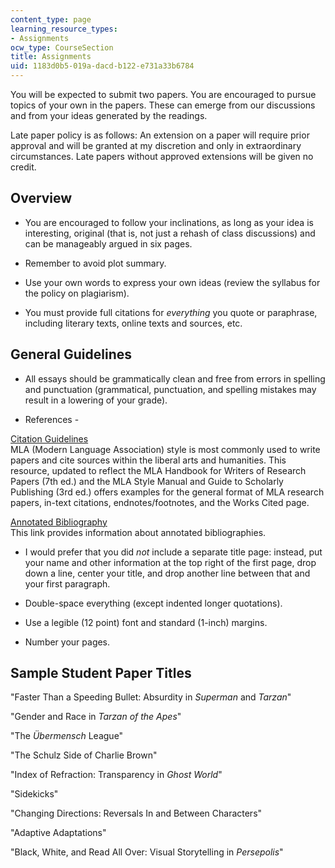```yaml
---
content_type: page
learning_resource_types:
- Assignments
ocw_type: CourseSection
title: Assignments
uid: 1183d0b5-019a-dacd-b122-e731a33b6784
---
```


You will be expected to submit two papers. You are encouraged to pursue topics of your own in the papers. These can emerge from our discussions and from your ideas generated by the readings.

Late paper policy is as follows: An extension on a paper will require prior approval and will be granted at my discretion and only in extraordinary circumstances. Late papers without approved extensions will be given no credit.

Overview
--------

*   You are encouraged to follow your inclinations, as long as your idea is interesting, original (that is, not just a rehash of class discussions) and can be manageably argued in six pages.
  
*   Remember to avoid plot summary.
  
*   Use your own words to express your own ideas (review the syllabus for the policy on plagiarism).
  
*   You must provide full citations for _everything_ you quote or paraphrase, including literary texts, online texts and sources, etc.

General Guidelines
------------------

*   All essays should be grammatically clean and free from errors in spelling and punctuation (grammatical, punctuation, and spelling mistakes may result in a lowering of your grade).
  
*   References -

[Citation Guidelines](http://owl.english.purdue.edu/owl/resource/747/01/)  
MLA (Modern Language Association) style is most commonly used to write papers and cite sources within the liberal arts and humanities. This resource, updated to reflect the MLA Handbook for Writers of Research Papers (7th ed.) and the MLA Style Manual and Guide to Scholarly Publishing (3rd ed.) offers examples for the general format of MLA research papers, in-text citations, endnotes/footnotes, and the Works Cited page.

[Annotated Bibliography](http://owl.english.purdue.edu/owl/resource/614/01/)  
This link provides information about annotated bibliographies.

*   I would prefer that you did _not_ include a separate title page: instead, put your name and other information at the top right of the first page, drop down a line, center your title, and drop another line between that and your first paragraph.
    
*   Double-space everything (except indented longer quotations).
    
*   Use a legible (12 point) font and standard (1-inch) margins.
    
*   Number your pages.
    

Sample Student Paper Titles
---------------------------

"Faster Than a Speeding Bullet: Absurdity in _Superman_ and _Tarzan_"

"Gender and Race in _Tarzan of the Apes_"

"The _Übermensch_ League"

"The Schulz Side of Charlie Brown"

"Index of Refraction: Transparency in _Ghost World_"

"Sidekicks"

"Changing Directions: Reversals In and Between Characters"

"Adaptive Adaptations"

"Black, White, and Read All Over: Visual Storytelling in _Persepolis_"